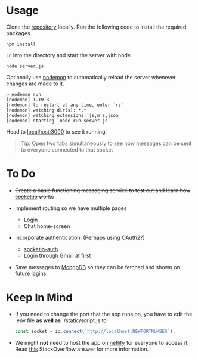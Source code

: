 # Usage

Clone the [repository](https://github.com/naveenk2k/Send-It) locally.
Run the following code to install the required packages.
```
npm install
```
```cd``` into the directory and start the server with node.
```
node server.js
```
Optionally use [nodemon](https://www.npmjs.com/package/nodemon) to automatically reload the server whenever changes are made to it.
```
> nodemon run
[nodemon] 1.19.3
[nodemon] to restart at any time, enter `rs`
[nodemon] watching dir(s): *.*
[nodemon] watching extensions: js,mjs,json
[nodemon] starting `node run server.js`
```

Head to [localhost:3000](http://localhost:3000/) to see it running.

>Tip: Open two tabs simultaneously to see how messages can be sent to everyone connected to that socket

# To Do

* ~~Create a basic functioning messaging service to test out and learn how [socket.io](https://socket.io/) works~~

* Implement routing so we have multiple pages
    * Login
    * Chat home-screen

* Incorporate authentication. (Perhaps using OAuth2?)
    * [socketio-auth](https://www.npmjs.com/package/socketio-auth)
    * Login through Gmail at first

* Save messages to [MongoDB](https://www.mongodb.com/) so they can be fetched and shown on future logins


# Keep In Mind

* If you need to change the port that the app runs on, you have to edit the .env file **as well as** ./static/script.js to
    ```javascript
    const socket = io.connect(`http://localhost:NEWPORTNUMBER`);
    ```

* We might **not** need to host the app on [netlify]() for everyone to access it. Read [this](https://stackoverflow.com/questions/9682262/how-do-i-connect-to-this-localhost-from-another-computer-on-the-same-network) StackOverflow answer for more information.